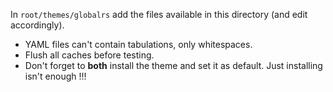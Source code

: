 In `root/themes/globalrs` add the files available in this directory (and edit accordingly).

* YAML files can't contain tabulations, only whitespaces.
* Flush all caches before testing.
* Don't forget to **both** install the theme and set it as default. Just installing isn't enough !!!
